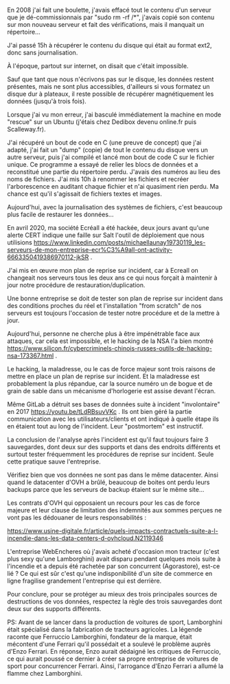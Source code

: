En 2008 j'ai fait une boulette, j'avais effacé tout le contenu d'un serveur que je dé-commissionnais par "sudo rm -rf /*", j'avais copié son contenu sur mon nouveau serveur et fait des vérifications, mais il manquait un répertoire...

J'ai passé 15h à récupérer le contenu du disque qui était au format ext2, donc sans journalisation.

À l'époque, partout sur internet, on disait que c'était impossible.

Sauf que tant que nous n'écrivons pas sur le disque, les données restent présentes, mais ne sont plus accessibles, d'ailleurs si vous formatez un disque dur à plateaux, il reste possible de récupérer magnétiquement les données (jusqu'à trois fois).

Lorsque j'ai vu mon erreur, j'ai basculé immédiatement la machine en mode "rescue" sur un Ubuntu (j'étais chez Dedibox devenu online.fr puis Scalleway.fr).

J'ai récupéré un bout de code en C (une preuve de concept) que j'ai adapté, j'ai fait un "dump" (copie) de tout le contenu du disque vers un autre serveur, puis j'ai compilé et lancé mon bout de code C sur le fichier unique. Ce programme a essayé de relier les blocs de données et a reconstitué une partie du répertoire perdu. J'avais des numéros au lieu des noms de fichiers. J'ai mis 10h à renommer les fichiers et recréer l'arborescence en auditant chaque fichier et n'ai quasiment rien perdu. Ma chance est qu'il s'agissait de fichiers textes et images.

Aujourd'hui, avec la journalisation des systèmes de fichiers, c'est beaucoup plus facile de restaurer les données...

En avril 2020, ma société Ecréall a été hackée, deux jours avant qu'une alerte CERT indique une faille sur Salt l'outil de déploiement que nous utilisions https://www.linkedin.com/posts/michaellaunay19730119_les-serveurs-de-mon-entreprise-ecr%C3%A9all-ont-activity-6663350419386970112-jkSR .

J'ai mis en œuvre mon plan de reprise sur incident, car à Ecreall on changeait nos serveurs tous les deux ans ce qui nous forçait à maintenir à jour notre procédure de restauration/duplication.

Une bonne entreprise se doit de tester son plan de reprise sur incident dans des conditions proches du réel et l'installation "from scratch" de nos serveurs est toujours l'occasion de tester notre procédure et de la mettre à jour.

Aujourd'hui, personne ne cherche plus à être impénétrable face aux attaques, car cela est impossible, et le hacking de la NSA l'a bien montré https://www.silicon.fr/cybercriminels-chinois-russes-outils-de-hacking-nsa-173367.html .

Le hacking, la maladresse, ou le cas de force majeur sont trois raisons de mettre en place un plan de reprise sur incident. Et la maladresse est probablement la plus répandue, car la source numéro un de bogue et de grain de sable dans un mécanisme d'horlogerie est assise devant l'écran.

Même GitLab a détruit ses bases de données suite à incident "involontaire" en 2017 https://youtu.be/tLdRBsuvVKc . Ils ont bien géré la partie communication avec les utilisateurs/clients et ont indiqué à quelle étape ils en étaient tout au long de l'incident. Leur "postmortem" est instructif.

La conclusion de l'analyse après l'incident est qu'il faut toujours faire 3 sauvegardes, dont deux sur des supports et dans des endroits différents et surtout tester fréquemment les procédures de reprise sur incident. Seule cette pratique sauve l'entreprise.

Vérifiez bien que vos données ne sont pas dans le même datacenter. Ainsi quand le datacenter d'OVH a brûlé, beaucoup de boites ont perdu leurs backups parce que les serveurs de backup étaient sur le même site...

Les contrats d'OVH qui opposaient un recours pour les cas de force majeure et leur clause de limitation des indemnités aux sommes perçues ne vont pas les dédouaner de leurs responsabilités :

https://www.usine-digitale.fr/article/quels-impacts-contractuels-suite-a-l-incendie-dans-les-data-centers-d-ovhcloud.N2119346

L'entreprise WebEncheres où j'avais acheté d'occasion mon tracteur (c'est plus sexy qu'une Lamborghini) avait disparu pendant quelques mois suite à l'incendie et a depuis été rachetée par son concurrent (Agorastore), est-ce lié ? Ce qui est sûr c'est qu'une indisponibilité d'un site de commerce en ligne fragilise grandement l'entreprise qui est derrière.

Pour conclure, pour se protéger au mieux des trois principales sources de destructions de vos données, respectez la règle des trois sauvegardes dont deux sur des supports différents.

PS: Avant de se lancer dans la production de voitures de sport, Lamborghini était spécialisé dans la fabrication de tracteurs agricoles. La légende raconte que Ferruccio Lamborghini, fondateur de la marque, était mécontent d'une Ferrari qu'il possédait et a soulevé le problème auprès d'Enzo Ferrari. En réponse, Enzo aurait dédaigné les critiques de Ferruccio, ce qui aurait poussé ce dernier à créer sa propre entreprise de voitures de sport pour concurrencer Ferrari. Ainsi, l'arrogance d'Enzo Ferrari a allumé la flamme chez Lamborghini.
